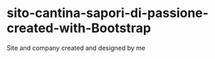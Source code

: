 # sito-cantina-sapori-di-passione-created-with-Bootstrap
Site and company created and designed by me
